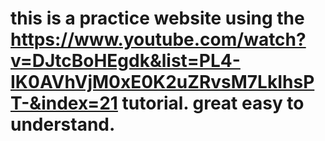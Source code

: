 # this is a practice website using the https://www.youtube.com/watch?v=DJtcBoHEgdk&list=PL4-IK0AVhVjM0xE0K2uZRvsM7LkIhsPT-&index=21 tutorial. great easy to understand.

